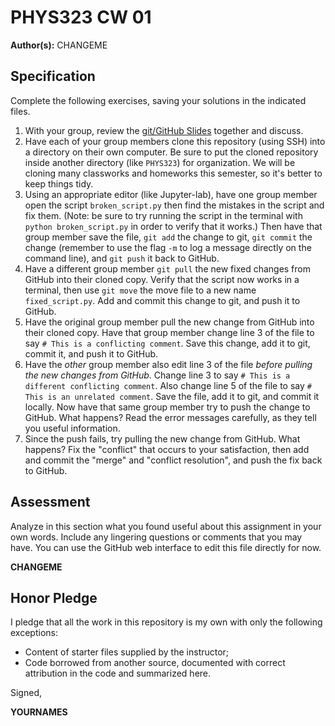 # PHYS323 CW 01

**Author(s):** 
CHANGEME

## Specification

Complete the following exercises, saving your solutions in the indicated files. 

1. With your group, review the [git/GitHub Slides](https://slides.com/profdressel/git-overview) together and discuss.
1. Have each of your group members clone this repository (using SSH) into a directory on their own computer. Be sure to put the cloned repository inside another directory (like `PHYS323`) for organization. We will be cloning many classworks and homeworks this semester, so it's better to keep things tidy.
1. Using an appropriate editor (like Jupyter-lab), have one group member open the script `broken_script.py` then find the mistakes in the script and fix them. (Note: be sure to try running the script in the terminal with `python broken_script.py` in order to verify that it works.) Then have that group member save the file, `git add` the change to git, `git commit` the change (remember to use the flag `-m` to log a message directly on the command line), and `git push` it back to GitHub.
1. Have a different group member `git pull` the new fixed changes from GitHub into their cloned copy. Verify that the script now works in a terminal, then use `git move` the move file to a new name `fixed_script.py`. Add and commit this change to git, and push it to GitHub.
1. Have the original group member pull the new change from GitHub into their cloned copy. Have that group member change line 3 of the file to say `# This is a conflicting comment`. Save this change, add it to git, commit it, and push it to GitHub.
1. Have the _other_ group member also edit line 3 of the file _before pulling the new changes from GitHub_. Change line 3 to say `# This is a different conflicting comment`. Also change line 5 of the file to say `# This is an unrelated comment`. Save the file, add it to git, and commit it locally. Now have that same group member try to push the change to GitHub. What happens? Read the error messages carefully, as they tell you useful information.
1. Since the push fails, try pulling the new change from GitHub. What happens? Fix the "conflict" that occurs to your satisfaction, then add and commit the "merge" and "conflict resolution", and push the fix back to GitHub.

## Assessment

Analyze in this section what you found useful about this assignment in your own words. Include any lingering questions or comments that you may have. You can use the GitHub web interface to edit this file directly for now.

**CHANGEME**

## Honor Pledge

I pledge that all the work in this repository is my own with only the following exceptions:

* Content of starter files supplied by the instructor;
* Code borrowed from another source, documented with correct attribution in the code and summarized here.

Signed,

**YOURNAMES**
